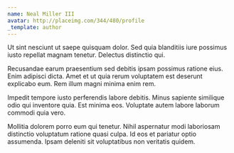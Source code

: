 ```yaml
---
name: Neal Miller III
avatar: http://placeimg.com/344/480/profile
_template: author
---
```

Ut sint nesciunt ut saepe quisquam dolor. Sed quia blanditiis iure possimus iusto repellat magnam tenetur. Delectus distinctio qui.
  
Recusandae earum praesentium sed debitis ipsam possimus ratione eius. Enim adipisci dicta. Amet et ut quia rerum voluptatem est deserunt explicabo eum. Rem illum magni minima enim rem.
  
Impedit tempore iusto perferendis labore debitis. Minus sapiente similique odio qui inventore quia. Est minima eos. Voluptate autem labore laborum commodi quia vero.
  
Mollitia dolorem porro eum qui tenetur. Nihil aspernatur modi laboriosam distinctio voluptatum ratione quasi culpa. Id eos et pariatur optio assumenda. Ipsam deleniti sit voluptatibus non veritatis quidem.
